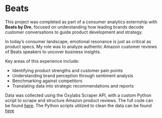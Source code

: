 # Beats
This project was completed as part of a consumer analytics externship with **Beats by Dre**, focused on understanding how leading brands decode customer conversations to guide product development and strategy.

In today’s consumer landscape, emotional resonance is just as critical as product specs. My role was to analyze authentic Amazon customer reviews of Beats speakers to uncover business insights.

Key areas of this experience include:
- Identifying product strengths and customer pain points
- Understanding brand perception through sentiment analysis
- Benchmarking against competitors
- Translating data into strategic recommendations and reports

Data was collected using the Oxylabs Scraper API, with a custom Python script to scrape and structure Amazon product reviews. The full code can be found [here](Amazon_Review_Scraper.ipynb).
The Python scripts utilized to clean the data can be found [here](Beats_Data_Cleaning.ipynb)

